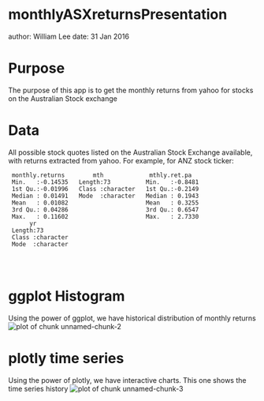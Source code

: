 monthlyASXreturnsPresentation
========================================================
author: William Lee
date: 31 Jan 2016

Purpose
========================================================

The purpose of this app is to get the monthly returns from yahoo for stocks on the Australian Stock exchange

Data
========================================================

All possible stock quotes listed on the  Australian Stock Exchange available, with returns extracted from yahoo. For example, for ANZ stock ticker:


```
 monthly.returns        mth             mthly.ret.pa    
 Min.   :-0.14535   Length:73          Min.   :-0.8481  
 1st Qu.:-0.01996   Class :character   1st Qu.:-0.2149  
 Median : 0.01491   Mode  :character   Median : 0.1943  
 Mean   : 0.01082                      Mean   : 0.3255  
 3rd Qu.: 0.04286                      3rd Qu.: 0.6547  
 Max.   : 0.11602                      Max.   : 2.7330  
      yr           
 Length:73         
 Class :character  
 Mode  :character  
                   
                   
                   
```

ggplot Histogram 
========================================================
Using the power of ggplot, we have historical distribution of monthly returns
![plot of chunk unnamed-chunk-2](monthlyASXreturnsPresentation-figure/unnamed-chunk-2-1.png)

plotly time series 
========================================================
Using the power of plotly, we have interactive charts. This one shows the time series history
![plot of chunk unnamed-chunk-3](monthlyASXreturnsPresentation-figure/unnamed-chunk-3-1.png)<!--html_preserve--><div id="htmlwidget-3503" style="width:504px;height:504px;" class="plotly"></div>
<script type="application/json" data-for="htmlwidget-3503">{"x":{"data":[{"x":["2010-01-29","2010-02-26","2010-03-31","2010-04-30","2010-05-31","2010-06-30","2010-07-30","2010-08-31","2010-09-30","2010-10-29","2010-11-30","2010-12-31","2011-01-31","2011-02-28","2011-03-31","2011-04-29","2011-05-31","2011-06-30","2011-07-29","2011-08-31","2011-09-30","2011-10-31","2011-11-30","2011-12-30","2012-01-31","2012-02-29","2012-03-30","2012-04-30","2012-05-31","2012-06-29","2012-07-31","2012-08-31","2012-09-28","2012-10-31","2012-11-30","2012-12-31","2013-01-31","2013-02-28","2013-03-29","2013-04-30","2013-05-31","2013-06-28","2013-07-31","2013-08-30","2013-09-30","2013-10-31","2013-11-29","2013-12-31","2014-01-31","2014-02-28","2014-03-31","2014-04-30","2014-05-30","2014-06-30","2014-07-31","2014-08-29","2014-09-30","2014-10-31","2014-11-28","2014-12-31","2015-01-30","2015-02-27","2015-03-31","2015-04-30","2015-05-29","2015-06-30","2015-07-31","2015-08-31","2015-09-30","2015-10-30","2015-11-30","2015-12-31","2016-01-01"],"y":[-0.0506769654446638,0.0648872093250936,0.0959378905092505,-0.0457411447675871,-0.0487918187332507,-0.0313754763123472,0.0666353028904094,-0.0199566915778399,0.048251976066739,0.047719419511741,-0.0466660060795325,0.030449946253756,0.0137042551585369,0.0194339858833499,-0.0132612682051979,0.0176393743510479,-0.0491487148098978,-0.00587448894188625,-0.0531814955118721,-0.0259244129379623,-0.0379498342266416,0.110656163661446,-0.0339002791193669,0.0316585495365604,0.0428636466184205,0.0252221617700399,0.0596811722570711,0.027944444974388,-0.0887257858717087,0.054066937836164,0.0685430843452062,0.0543750907645355,-0.00282006263947576,0.0282830660617182,0.00147652276536769,0.0283246629619269,0.0610781591543144,0.0805113443955299,-0.00661516716532728,0.116018086481616,-0.105395405963112,0.037763361385045,0.0412874379492791,-0.00235181189469968,0.0367124862032162,0.0994151976722919,-0.0196215890875501,0.0103448659142948,-0.0651568919166202,0.0667110716748611,0.0286247401010398,0.0426495960554361,0.00689156457957307,-0.00447904574156921,0.018896083683096,-0.0158961221035965,-0.0750823354263737,0.083441249359604,-0.00705954845035139,0.00532587651193817,0.0283575304451857,0.0709092826528461,0.0367855018275385,-0.0723253768300133,0.0142106025725648,-0.0298280690771325,0.0149069314809944,-0.14534895717801,-0.0304333982703906,0.00480059141667644,0.0513321132975892,0.0287292817679559,0],"type":"bar","text":[null],"name":null,"marker":{"color":"rgb(89,89,89)","line":{"color":"transparent","width":0.5}},"opacity":null,"xaxis":"x1","yaxis":"y1","showlegend":false,"bargap":"default","barmode":"stack"}],"layout":{"barmode":"stack","xaxis":{"tickcolor":"rgb(51,51,51)","gridcolor":"rgb(255,255,255)","showgrid":true,"ticks":"outside","showticklabels":true,"type":"category","title":"mth","zeroline":false,"showline":false},"yaxis":{"tickcolor":"rgb(51,51,51)","gridcolor":"rgb(255,255,255)","showgrid":true,"ticks":"outside","showticklabels":true,"type":"linear","range":[-0.158417309360991,0.129086438664597],"title":[],"zeroline":false,"showline":false},"plot_bgcolor":"rgb(235,235,235)","margin":{"b":40,"l":60,"t":25,"r":10},"legend":{"bordercolor":"transparent","x":1.01,"y":0.4875,"xref":"paper","yref":"paper","xanchor":"left","yanchor":"top","font":{"family":""},"bgcolor":"rgb(255,255,255)"},"showlegend":false,"titlefont":{"family":""},"paper_bgcolor":"rgb(255,255,255)"},"world_readable":true},"evals":[]}</script><!--/html_preserve-->
